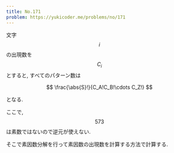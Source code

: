 ```yaml
---
title: No.171
problem: https://yukicoder.me/problems/no/171
---
```

文字 $$ i $$ の出現数を $$ C_i $$ とすると, すべてのパターン数は

$$
\frac{\abs{S}!}{C_A!C_B!\cdots C_Z!}
$$

となる.

ここで, $$ 573 $$ は素数ではないので逆元が使えない.

そこで素因数分解を行って素因数の出現数を計算する方法で計算する.
